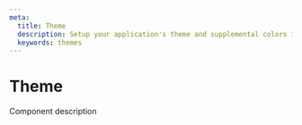 ```yaml
---
meta:
  title: Theme
  description: Setup your application's theme and supplemental colors in a flash.
  keywords: themes
---
```


# Theme

Component description

<promoted-ad slug="vuemastery-themes" />

<backmatter />
